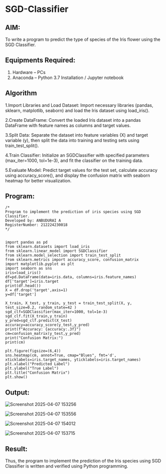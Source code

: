 # SGD-Classifier
## AIM:
To write a program to predict the type of species of the Iris flower using the SGD Classifier.

## Equipments Required:
1. Hardware – PCs
2. Anaconda – Python 3.7 Installation / Jupyter notebook

## Algorithm
1.Import Libraries and Load Dataset: Import necessary libraries (pandas, sklearn, matplotlib, seaborn) and load the Iris dataset using load_iris().

2.Create DataFrame: Convert the loaded Iris dataset into a pandas DataFrame with feature names as columns and target values.

3.Split Data: Separate the dataset into feature variables (X) and target variable (y), then split the data into training and testing sets using train_test_split().

4.Train Classifier: Initialize an SGDClassifier with specified parameters (max_iter=1000, tol=1e-3), and fit the classifier on the training data.

5.Evaluate Model: Predict target values for the test set, calculate accuracy using accuracy_score(), and display the confusion matrix with seaborn heatmap for better visualization.

## Program:
```
/*
Program to implement the prediction of iris species using SGD Classifier.
Developed by: ANBUDURAI A
RegisterNumber: 212224230018
*/
```

```

import pandas as pd 
from sklearn.datasets import load_iris 
from sklearn.linear_model import SGDClassifier
from sklearn.model_selection import train_test_split 
from sklearn.metrics import accuracy_score, confusion_matrix 
import matplotlib.pyplot as plt 
import seaborn as sns 
iris=load_iris() 
df=pd.DataFrame(data=iris.data, columns=iris.feature_names) 
df['target']=iris.target 
print(df.head())
X = df.drop('target',axis=1) 
y=df['target'] 

X_train, X_test, y_train, y_test = train_test_split(X, y, test_size=0.2, random_state=42 )
sgd_clf=SGDClassifier(max_iter=1000, tol=1e-3)
sgd_clf.fit(X_train,y_train)
y_pred=sgd_clf.predict(X_test)
accuracy=accuracy_score(y_test,y_pred)
print(f"Accuracy: {accuracy:.3f}") 
cm=confusion_matrix(y_test,y_pred) 
print("Confusion Matrix:") 
print(cm)

plt.figure(figsize=(6,4))
sns.heatmap(cm, annot=True, cmap="Blues", fmt='d', xticklabels=iris.target_names, yticklabels=iris.target_names)
plt.xlabel("Predicted Label")
plt.ylabel("True Label")
plt.title("Confusion Matrix")
plt.show()

```

## Output:
![Screenshot 2025-04-07 153256](https://github.com/user-attachments/assets/3c6c773f-ec3f-4409-9377-b11022c11dc1)

![Screenshot 2025-04-07 153556](https://github.com/user-attachments/assets/0c5a29ac-2cd1-4b52-a2e2-c70616c5bcc2)

![Screenshot 2025-04-07 154012](https://github.com/user-attachments/assets/fb49207e-720d-41fe-9f71-62dd974f7a16)

![Screenshot 2025-04-07 153715](https://github.com/user-attachments/assets/bfff5ae7-af74-4855-844c-3a321bcfd00b)


## Result:
Thus, the program to implement the prediction of the Iris species using SGD Classifier is written and verified using Python programming.
